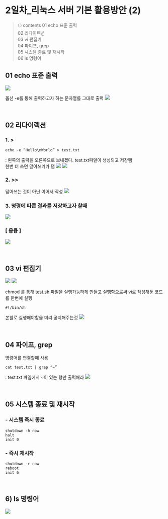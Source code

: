 # 2일차_리눅스 서버 기본 활용방안 (2)

> 🌕 contents
01 echo 표준 출력 <br>
02 리다이렉션 <br>
03 vi 편집기 <br>
04 파이프, grep <br>
05 시스템 종료 및 재시작 <br>
06 ls 명령어 <br>

## 01 echo 표준 출력
![](https://velog.velcdn.com/images/hrnn00/post/f93fdd47-33b3-48a3-8e43-77411d46aef3/image.png)


옵션 -e를 통해 출력하고자 하는 문자열를 그대로 출력
![](https://velog.velcdn.com/images/hrnn00/post/c7ccccde-0391-46a0-bd1f-90afc1947f0c/image.png)

<br>

## 02 리다이렉션
### 1. >
    
```
echo -e “Hello\nWorld” > test.txt 
```
: 왼쪽의 출력을 오른쪽으로 보내겠다. test.txt파일이 생성되고 저장됌    
한번 더 쓰면 덮어쓰기가 됌
![](https://velog.velcdn.com/images/hrnn00/post/92de9e97-1e88-4ac3-b27f-5c758e93dc0b/image.png)
![](https://velog.velcdn.com/images/hrnn00/post/35b96f6a-3cb8-48e7-b21b-3c47c5e5757d/image.png)


### 2. >>
덮어쓰는 것이 아닌 이어서 작성
![](https://velog.velcdn.com/images/hrnn00/post/8b0f8ebb-40b8-4f7a-9491-e42e4c48f15b/image.png)

    
### 3. 명령에 따른 결과를 저장하고자 할때
![](https://velog.velcdn.com/images/hrnn00/post/cecf156d-227b-4a2c-a4c5-12f38b5f2406/image.png)


### [ 응용 ]
![](https://velog.velcdn.com/images/hrnn00/post/e8a09f96-684f-43a7-bcc1-39a3c27803c2/image.png)

<br>

## 03 vi 편집기
![](https://velog.velcdn.com/images/hrnn00/post/d370eec4-204d-4589-ac44-9aef7aa65e03/image.png)
![](https://velog.velcdn.com/images/hrnn00/post/7f962dfa-bd10-49a3-a7bf-9485f2aa23c4/image.png)



chmod 를 통해 [test.sh](http://test.sh) 파일을 실행가능하게 만들고 실행함으로써 vi로 작성해둔 코드를 한번에 실행

```
#!/bin/sh
```
본쉘로 실행해야함을 미리 공지해주는것
![](https://velog.velcdn.com/images/hrnn00/post/1b24e099-9a4c-452c-9539-11125444261f/image.png)

<br>

## 04 파이프, grep
명령어를 연결할때 사용
```
cat test.txt | grep “~”
```
: test.txt 파일에서 ~이 있는 행만 출력해라
![](https://velog.velcdn.com/images/hrnn00/post/8ca403a7-9d87-436e-a28d-1101503bba53/image.png)

<br>

## 05 시스템 종료 및 재시작

### - 시스템 즉시 종료
```
shutdown -h now
halt
init 0
```
    
### - 즉시 재시작
```
shutdown -r now
reboot
init 6
```

<br>

## 6) ls 명령어
![](https://velog.velcdn.com/images/hrnn00/post/0a4f967e-c760-4016-aa6a-042bc5ab490d/image.png)
